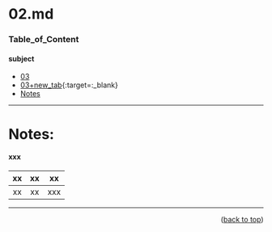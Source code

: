 <a name="topage"></a>

# 02.md

### Table_of_Content

#### subject
* [03](03.md)
* [03+new_tab](03.md){:target=:_blank}
* [Notes](#Notes)


----

# Notes:

#### xxx
| xx | xx | xx | 
| :-: | :-: |  :-: | 
| xx | xx | xxx  |

----

<p align="right">(<a href="#topage">back to top</a>)</p>
<br/>
<br/>
